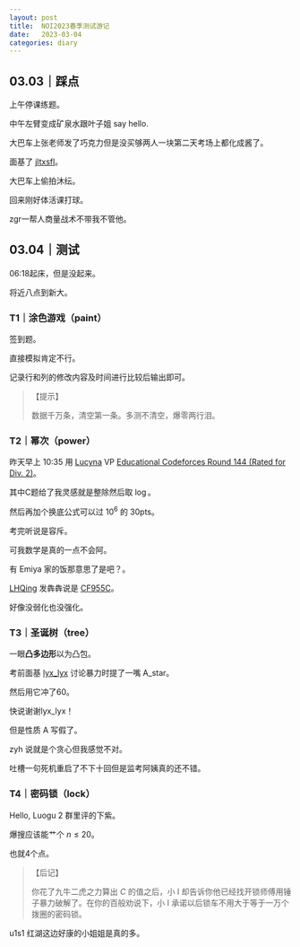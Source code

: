 ```yaml
---
layout: post
title:  NOI2023春季测试游记
date:   2023-03-04
categories: diary
---
```


##  03.03｜踩点

上午停课练题。

中午左臂变成矿泉水跟叶子姐 say hello.

大巴车上张老师发了巧克力但是没买够两人一块第二天考场上都化成酱了。

面基了 [jltxsfl](https://www.luogu.com.cn/user/352743)。

大巴车上偷拍沐纭。

回来刚好体活课打球。

zgr一帮人商量战术不带我不管他。

##  03.04｜测试

06:18起床，但是没起来。

将近八点到新大。

### T1｜涂色游戏（paint）

签到题。

直接模拟肯定不行。

记录行和列的修改内容及时间进行比较后输出即可。

>   【提示】
>
>   数据千万条，清空第一条。多测不清空，爆零两行泪。

### T2｜幂次（power）

昨天早上 10:35 用 [Lucyna](https://codeforces.com/profile/Lucyna) VP [Educational Codeforces Round 144 (Rated for Div. 2)](https://codeforces.com/contest/1796)。

其中C题给了我灵感就是整除然后取 $\log$。

然后再加个换底公式可以过 $10^6$ 的 30pts。

考完听说是容斥。

可我数学是真的一点不会阿。

有 Emiya 家的饭那意思了是吧？。

[LHQing](https://www.luogu.com.cn/user/167507) 发犇犇说是 [CF955C](https://www.luogu.com.cn/problem/CF955C)。

好像没弱化也没强化。

### T3｜圣诞树（tree）

一眼**凸多边形**以为凸包。

考前面基 [lyx_lyx](https://www.luogu.com.cn/user/357060) 讨论暴力时提了一嘴 A_star。

然后用它冲了60。

快说谢谢lyx_lyx！

但是性质 $\text{A}$ 写假了。

zyh 说就是个贪心但我感觉不对。

吐槽一句死机重启了不下十回但是监考阿姨真的还不错。

### T4｜密码锁（lock）

Hello, Luogu 2 群里评的下紫。

爆搜应该能艹个 $n \le 20$。

也就4个点。

>   【后记】
>
>   你花了九牛二虎之力算出 $C$ 的值之后，小 $\text{I}$ 却告诉你他已经找开锁师傅用锤子暴力破解了。在你的百般劝说下，小 $\text{I}$ 承诺以后锁车不用大于等于一万个拨圈的密码锁。

u1s1 红湖这边好康的小姐姐是真的多。